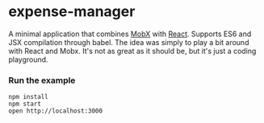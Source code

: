 expense-manager
=====================

A minimal application that combines [MobX](https://mobxjs.github.io/mobx) with [React](https://facebook.github.io/react).
Supports ES6 and JSX compilation through babel.
The idea was simply to play a bit around with React and Mobx. It's not as great as it should be, but it's just a coding playground.

### Run the example

```
npm install
npm start
open http://localhost:3000
```
